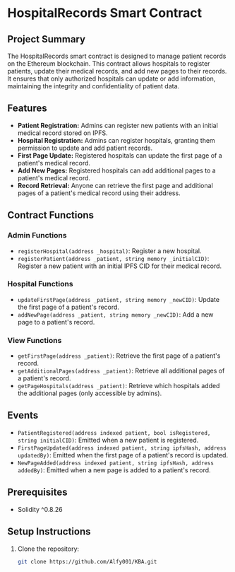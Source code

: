 # HospitalRecords Smart Contract

## Project Summary
The HospitalRecords smart contract is designed to manage patient records on the Ethereum blockchain. This contract allows hospitals to register patients, update their medical records, and add new pages to their records. It ensures that only authorized hospitals can update or add information, maintaining the integrity and confidentiality of patient data.

## Features
- **Patient Registration:** Admins can register new patients with an initial medical record stored on IPFS.
- **Hospital Registration:** Admins can register hospitals, granting them permission to update and add patient records.
- **First Page Update:** Registered hospitals can update the first page of a patient's medical record.
- **Add New Pages:** Registered hospitals can add additional pages to a patient's medical record.
- **Record Retrieval:** Anyone can retrieve the first page and additional pages of a patient's medical record using their address.

## Contract Functions
### Admin Functions
- `registerHospital(address _hospital)`: Register a new hospital.
- `registerPatient(address _patient, string memory _initialCID)`: Register a new patient with an initial IPFS CID for their medical record.

### Hospital Functions
- `updateFirstPage(address _patient, string memory _newCID)`: Update the first page of a patient's record.
- `addNewPage(address _patient, string memory _newCID)`: Add a new page to a patient's record.

### View Functions
- `getFirstPage(address _patient)`: Retrieve the first page of a patient's record.
- `getAdditionalPages(address _patient)`: Retrieve all additional pages of a patient's record.
- `getPageHospitals(address _patient)`: Retrieve which hospitals added the additional pages (only accessible by admins).

## Events
- `PatientRegistered(address indexed patient, bool isRegistered, string initialCID)`: Emitted when a new patient is registered.
- `FirstPageUpdated(address indexed patient, string ipfsHash, address updatedBy)`: Emitted when the first page of a patient's record is updated.
- `NewPageAdded(address indexed patient, string ipfsHash, address addedBy)`: Emitted when a new page is added to a patient's record.

## Prerequisites
- Solidity ^0.8.26

## Setup Instructions
1. Clone the repository:
   ```sh
   git clone https://github.com/Alfy001/KBA.git
   ```
